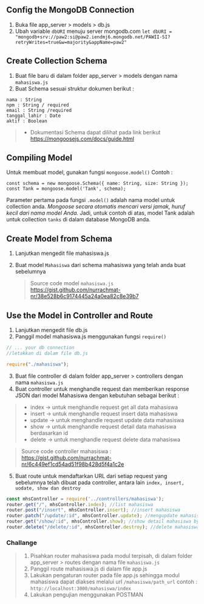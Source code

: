 ## Config the MongoDB Connection 
1. Buka file app_server > models > db.js
2. Ubah variable `dbURI` menuju server mongodb.com
`let dbURI = "mongodb+srv://paw2:si@paw2.iendmj6.mongodb.net/PAWII-SI?retryWrites=true&w=majority&appName=paw2"`

## Create Collection Schema
1. Buat file baru di dalam folder app_server > models dengan nama `mahasiswa.js`
2. Buat Schema sesuai struktur dokumen berikut :
```
nama : String
npm : String / required
email : String /required
tanggal_lahir : Date
aktif : Boolean
```
> - Dokumentasi Schema dapat dilihat pada link berikut https://mongoosejs.com/docs/guide.html

## Compiling Model
Untuk membuat model, gunakan fungsi `mongoose.model()`
Contoh :
```
const schema = new mongoose.Schema({ name: String, size: String });
const Tank = mongoose.model('Tank', schema);
```
Parameter pertama pada fungsi `.model()` adalah nama model untuk collection anda. *Mongoose secara otomatis mencari versi jamak, huruf kecil dari nama model Anda.* 
Jadi, untuk contoh di atas, model Tank adalah untuk collection `tanks` di dalam database MongoDB anda.

## Create Model from Schema
1. Lanjutkan mengedit file mahasiswa.js
2. Buat model `Mahasiswa` dari schema mahasiswa yang telah anda buat sebelumnya

    > Source code model `mahasiswa.js` https://gist.github.com/nurrachmat-nr/38e528b6c9174445a24a0ea82c8e39b7 

## Use the Model in Controller and Route
1. Lanjutkan mengedit file db.js
2. Panggil model mahasiswa.js menggunakan fungsi `require()`
```js
// ... your db connection
//letakkan di dalam file db.js

require("./mahasiswa");
```
3. Buat file controller di dalam folder app_server > controllers dengan nama `mahasiswa.js`
4. Buat controller untuk menghandle request dan memberikan response JSON dari model Mahasiswa dengan kebutuhan sebagai berikut :
> - index -> untuk menghandle request get all data mahasiswa
> - insert -> untuk menghandle request insert data mahasiswa
> - update -> untuk menghandle request update data mahasiswa
> - show -> untuk menghandle request detail data mahasiswa berdasarkan id
> - delete -> untuk menghandle request delete data mahasiswa

> Source code controller mahasiswa : https://gist.github.com/nurrachmat-nr/6c449ef1cd54ad51f98b428d5f4a1c2e

5. Buat route untuk mendaftarkan URL dari setiap request yang sebelumnya telah dibuat pada controller, antara lain `index, insert, uodate, show dan destroy`
```js
const mhsController = require('../controllers/mahasiswa');
router.get("/", mhsController.index); //list mahasiswa
router.post("/insert", mhsController.insert); //insert mahasiswa
router.patch("/update/:id", mhsController.update); //mengupdate mahasiswa
router.get("/show/:id", mhsController.show); //show detail mahasiswa by id
router.delete("/delete/:id", mhsController.destroy); //delete mahasiswa by id
```


### Challange
> 1. Pisahkan router mahasiswa pada modul terpisah, di dalam folder app_server > routes dengan nama file `mahasiswa.js`
> 2. Panggil route mahasiswa.js di dalam file app.js
> 3. Lakukan pengaturan router pada file app.js sehingga modul mahasiswa dapat diakses melalui url `/mahasiswa/path_url` contoh :
`http://localhost:3000/mahasiswa/index`
> 4. Lakukan pengujian menggunakan POSTMAN

